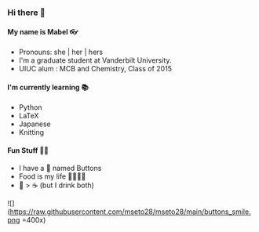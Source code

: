 ### Hi there 👋

<!--
**mseto28/mseto28** is a ✨ _special_ ✨ repository because its `README.md` (this file) appears on your GitHub profile.

Here are some ideas to get you started:

- 🔭 I’m currently working on ...
- 🌱 I’m currently learning ...
- 👯 I’m looking to collaborate on ...
- 🤔 I’m looking for help with ...
- 💬 Ask me about ...
- 📫 How to reach me: ...
- 😄 Pronouns: ...
- ⚡ Fun fact: ...
-->

#### My name is Mabel :eyeglasses:

* Pronouns: she | her | hers
* I'm a graduate student at Vanderbilt University.
* UIUC alum : MCB and Chemistry, Class of 2015


#### I'm currently learning :books:

* Python
* LaTeX
* Japanese
* Knitting


#### Fun Stuff :tada::circus_tent:

* I have a :dog: named Buttons
* Food is my life :fries::sushi::pizza::curry:
* :tea: > :coffee: (but I drink both)

![](https://raw.githubusercontent.com/mseto28/mseto28/main/buttons_smile.png =400x)


